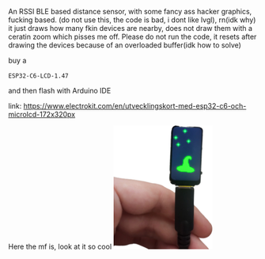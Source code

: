
An RSSI BLE based distance sensor, with some fancy ass hacker graphics, fucking based. 
(do not use this, the code is bad, i dont like lvgl), rn(idk why) it just draws how many fkin devices
are nearby, does not draw them with a ceratin zoom which pisses me off.
Please do not run the code, it resets after drawing the devices because of an overloaded buffer(idk how to solve)


buy a 
```
ESP32-C6-LCD-1.47
```
and then flash with Arduino IDE 

link: https://www.electrokit.com/en/utvecklingskort-med-esp32-c6-och-microlcd-172x320px

Here the mf is, look at it
so cool
<img src="Notes_250205_140506_832.png" width="200">